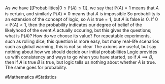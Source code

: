 As we have [[Probabilities|$0\leq \mathbb{P}(A)\leq 1$]], we say that $\mathbb{P}(A)=1$ means that $A$ is certain, and similarly $\mathbb{P}(A)=0$ means that $A$ is impossible
So probability is an extension of the concept of logic, so $A$ is true = $\hspace{0pt}1$, but $A$ is false is $\hspace{0pt}0$.
If $0<\mathbb{P}(A)<1$, then the probability indicates our degree of belief of the likelyhood of the event $A$ actually occuring, but this gives the questions; what is $\mathbb{P}(A)$? How do we choose its value?
For repeatable experiments, such as rolling dice, this question is more easy, but many real-life scenarios such as global warming, this is not so clear
The axioms are useful, but say nothing about how we should decide our initial probabilities
Logic provides us with consistency and ways to go when you have started, so if $A\implies B$, then if $A$ is true $B$ is true, but logic tells us nothing about whether $A$ is true. The same goes for probability.

#Mathematics #Statistics 